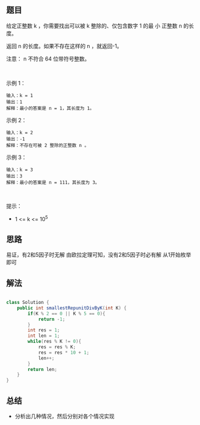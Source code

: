 

## 题目

给定正整数 k ，你需要找出可以被 k 整除的、仅包含数字 1 的最 小 正整数 n 的长度。

返回 n 的长度。如果不存在这样的 n ，就返回-1。

注意： n 不符合 64 位带符号整数。

 

示例 1：

    输入：k = 1
    输出：1
    解释：最小的答案是 n = 1，其长度为 1。
示例 2：

    输入：k = 2
    输出：-1
    解释：不存在可被 2 整除的正整数 n 。
示例 3：

    输入：k = 3
    输出：3
    解释：最小的答案是 n = 111，其长度为 3。
 

提示：

- 1 <= k <= 10<sup>5</sup>


## 思路

易证，有2和5因子时无解 由欧拉定理可知，没有2和5因子时必有解 从1开始枚举即可


## 解法
```java

class Solution {
    public int smallestRepunitDivByK(int K) {
        if(K % 2 == 0 || K % 5 == 0){
            return -1;
        }
        int res = 1;
        int len = 1;
        while(res % K != 0){
            res = res % K;
            res = res * 10 + 1;
            len++;
        }
        return len;
    }
}
```

## 总结

- 分析出几种情况，然后分别对各个情况实现 
